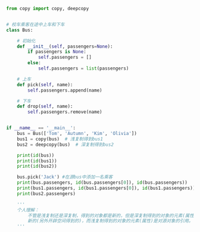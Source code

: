 
<BlogInfo id="850" title="2.深复制和浅复制" author="白日梦想猿" pv=0 read_times=0 pre_cost_time="0分46秒" category="对象引用_可变性和垃圾回收" tag_list="['对象引用_可变性和垃圾回收']" create_time="2022.03.24 15:34:04" update_time="2022.03.24 21:06:00" />

```python
from copy import copy, deepcopy


# 校车乘客在途中上车和下车
class Bus:

    # 初始化
    def __init__(self, passengers=None):
        if passengers is None:
            self.passengers = []
        else:
            self.passengers = list(passengers)

    # 上车
    def pick(self, name):
        self.passengers.append(name)

    # 下车
    def drop(self, name):
        self.passengers.remove(name)


if __name__ == '__main__':
    bus = Bus(['Tom', 'Autumn', 'Kim', 'Olivia'])
    bus1 = copy(bus)  # 浅复制得到bus1
    bus2 = deepcopy(bus)  # 深复制得到bus2

    print(id(bus))
    print(id(bus1))
    print(id(bus2))

    bus.pick('Jack') #在源bus中添加一名乘客
    print(bus.passengers, id(bus.passengers[0]), id(bus.passengers))
    print(bus1.passengers, id(bus1.passengers[0]), id(bus1.passengers)) #通过
    print(bus2.passengers)

    '''
    个人理解：
        不管是浅复制还是深复制，得到的对象都是新的，但是深复制得到的对象的元素(属性)的值都是
        新的(另外开辟空间得到的)，而浅复制得到的对象的元素(属性)是对源对象的引用。
    '''

```
